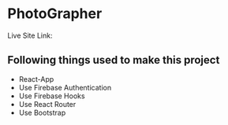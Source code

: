 # PhotoGrapher 

Live Site Link: 

## Following things used to make this project

* React-App
* Use Firebase Authentication
* Use Firebase Hooks
* Use React Router
* Use Bootstrap
